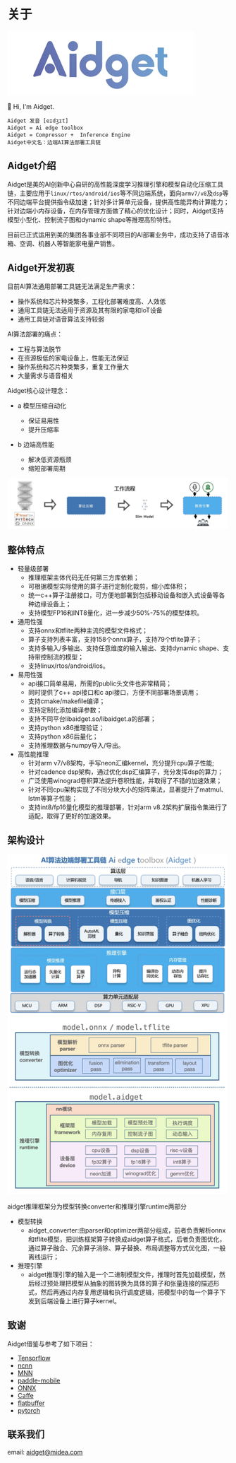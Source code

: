 # 关于

![](./images/Aidget_logo.jpg)

👋 Hi, I'm Aidget.

    Aidget 发音 [eɪdʒɪt]
    Aidget = Ai edge toolbox
    Aidget = Compressor +  Inference Engine
    Aidget中文名：边端AI算法部署工具链


## Aidget介绍
Aidget是美的AI创新中心自研的高性能深度学习推理引擎和模型自动化压缩工具链，主要应用于`linux/rtos/android/ios`等不同边端系统，面向`armv7/v8`及`dsp`等不同边端平台提供指令级加速；针对多计算单元设备，提供高性能异构计算能力；针对边端小内存设备，在内存管理方面做了精心的优化设计；同时，Aidget支持模型小型化、控制流子图和dynamic shape等推理高阶特性。

目前已正式运用到美的集团各事业部不同项目的AI部署业务中，成功支持了语音冰箱、空调、机器人等智能家电量产销售。

## Aidget开发初衷

目前AI算法通用部署工具链无法满足生产需求：
- 操作系统和芯片种类繁多，工程化部署难度高、人效低
- 通用工具链无法适用于资源及其有限的家电和IoT设备
- 通用工具链对语音算法支持较弱

AI算法部署的痛点：
- 工程与算法脱节
- 在资源极低的家电设备上，性能无法保证
- 操作系统和芯片种类繁多，重复工作量大
- 大量需求与语音相关

Aidget核心设计理念：
- a 模型压缩自动化
  - 保证易用性
  - 提升压缩率

- b 边端高性能
  - 解决低资源瓶颈
  - 缩短部署周期

<img src="./images/Aidget_workflow.jpg" width = "500" />

## 整体特点
- 轻量级部署
  - 推理框架主体代码无任何第三方库依赖；
  - 可根据模型实际使用的算子进行定制化裁剪，缩小库体积；
  - 统一c++算子注册接口，可方便地部署到包括移动设备和嵌入式设备等各种边缘设备上；
  - 支持模型FP16和INT8量化，进一步减少50%-75%的模型体积。
- 通用性强
  - 支持onnx和tflite两种主流的模型文件格式；
  - 算子支持列表丰富，支持158个onnx算子，支持79个tflite算子；
  - 支持多输入/多输出、支持任意维度的输入输出、支持dynamic shape、支持带控制流的模型；
  - 支持linux/rtos/android/ios。
- 易用性强
  - api接口简单易用，所需的public头文件也非常精简；
  - 同时提供了c++ api接口和c api接口，方便不同部署场景调用；
  - 支持cmake/makefile编译；
  - 支持定制化添加编译参数；
  - 支持不同平台libaidget.so/libaidget.a的部署；
  - 支持python x86推理验证；
  - 支持python x86后量化；
  - 支持推理数据与numpy导入/导出。
- 高性能推理
  - 针对arm v7/v8架构，手写neon汇编kernel，充分提升cpu算子性能;
  - 针对cadence dsp架构，通过优化dsp汇编算子，充分发挥dsp的算力；
  - 广泛使用winograd卷积算法提升卷积性能，并取得了不错的加速效果；
  - 针对不同cpu架构实现了不同分块大小的矩阵乘法，显著提升了matmul、lstm等算子性能；
  - 支持int8/fp16量化模型的推理部署，针对arm v8.2架构扩展指令集进行了适配，取得了更好的加速效果。

## 架构设计

<img src="./images/Aidget_intro.jpg" width = "500" />

<img src="./images/Aidget.png" width = "500" />

aidget推理框架分为模型转换converter和推理引擎runtime两部分

- 模型转换
  - aidget_converter:由parser和optimizer两部分组成，前者负责解析onnx和tflite模型，把训练框架算子转换成aidget算子格式，后者负责图优化，通过算子融合、冗余算子消除、算子替换、布局调整等方式优化图，一般离线运行；
- 推理引擎
  - aidget推理引擎的输入是一个二进制模型文件，推理时首先加载模型，然后经过预处理把模型从抽象的图转换为具体的算子和张量连接的描述形式，然后再通过内存复用逻辑和执行调度逻辑，把模型中的每一个算子下发到后端设备上进行算子kernel。

## 致谢
Aidget借鉴与参考了如下项目：

- [Tensorflow](https://github.com/tensorflow/tensorflow)
- [ncnn](https://github.com/Tencent/ncnn)
- [MNN](https://github.com/alibaba/MNN)
- [paddle-mobile](https://github.com/PaddlePaddle/paddle-mobile)
- [ONNX](https://github.com/onnx/onnx)
- [Caffe](https://github.com/BVLC/caffe)
- [flatbuffer](https://github.com/google/flatbuffers)
- [pytorch](https://github.com/pytorch/pytorch)

## 联系我们

email: aidget@midea.com
